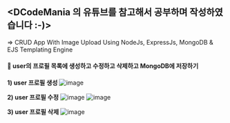 ## <DCodeMania 의 유튜브를 참고해서 공부하며 작성하였습니다 :-)> <br>
=> CRUD App With Image Upload Using NodeJs, ExpressJs, MongoDB & EJS Templating Engine <br>


#### 🥕 user의 프로필 목록에 생성하고 수정하고 삭제하고 MongoDB에 저장하기
**1) user 프로필 생성**
![image](https://user-images.githubusercontent.com/76983526/224485233-0626d4e3-d129-4dd9-ba06-13e3cd538031.png)

**2) user 프로필 수정**
![image](https://user-images.githubusercontent.com/76983526/224485267-6e4e54bc-8d2c-4662-b46d-7186850dbf03.png)
![image](https://user-images.githubusercontent.com/76983526/224485270-7ef786c3-9e6f-442b-b118-e175e65d9329.png)

**3) user 프로필 삭제**
![image](https://user-images.githubusercontent.com/76983526/224485275-8ae4dd68-7720-43cb-8df7-61df4f6423a4.png)
